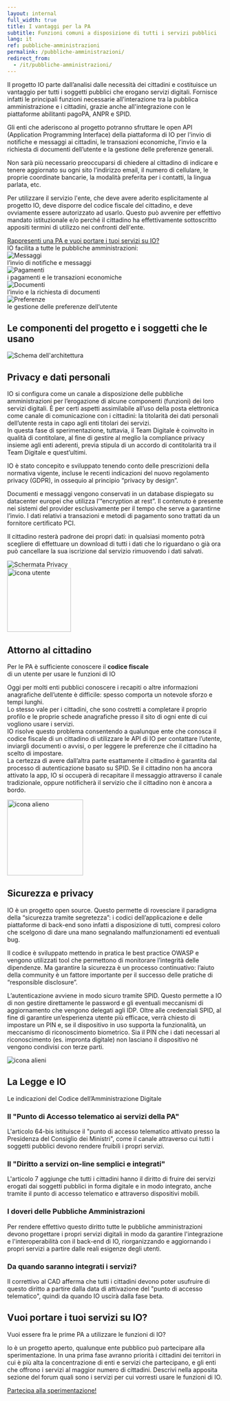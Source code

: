 ```yaml
---
layout: internal
full_width: true
title: I vantaggi per la PA
subtitle: Funzioni comuni a disposizione di tutti i servizi pubblici
lang: it
ref: pubbliche-amministrazioni
permalink: /pubbliche-amministrazioni/
redirect_from:
  - /it/pubbliche-amministrazioni/
---
```


<section class="container mw-60">
	<div class="row">
	<div class="col-md-8 internal-page__bodytable">
		<p>
		Il progetto IO parte dall’analisi dalle necessità dei cittadini e costituisce un vantaggio per tutti i soggetti pubblici che erogano servizi digitali.
Fornisce infatti le principali funzioni necessarie all'interazione tra la pubblica amministrazione e i cittadini, grazie anche all'integrazione con le piattaforme abilitanti pagoPA, ANPR e SPID.
		</p>
		<p>Gli enti che aderiscono al progetto potranno sfruttare le open API (Application Programming Interface) della piattaforma di IO per l'invio di notifiche e messaggi ai cittadini, le transazioni economiche, l’invio e la richiesta di documenti dell’utente e la gestione delle preferenze generali.
		</p><p>
		Non sarà più necessario preoccuparsi di chiedere al cittadino di indicare e tenere aggiornato su ogni sito l’indirizzo email, il numero di cellulare, le proprie coordinate bancarie, la modalità preferita per i contatti, la lingua parlata, etc.
		</p><p>
		Per utilizzare il servizio l'ente, che deve avere aderito esplicitamente al progetto IO, deve disporre del codice fiscale del cittadino, e deve ovviamente essere autorizzato ad usarlo. Questo può avvenire per effettivo mandato istituzionale e/o perché il cittadino ha effettivamente sottoscritto appositi termini di utilizzo nei confronti dell'ente.
		</p>
		<a href="#onboard" class="font-weight-bold " >Rappresenti una PA e vuoi portare i tuoi servizi su IO?</a>
	</div>
	<div class="col-md-4" >
	<aside>
	IO facilita a tutte le pubbliche amministrazioni:
		<div class="row facilita-pa">
			<div class="col-3 text-right"><img class="img-fluid" src="{{ '/assets/img/icon-messages.svg' | relative_url }}" alt="Messaggi"></div>
			<div class="col-9">l’invio di notifiche e messaggi</div>
		</div>
		<div class="row facilita-pa">
			<div class="col-3 text-right"><img class="img-fluid" src="{{ '/assets/img/icon-wallet.svg' | relative_url }}" alt="Pagamenti"></div>
			<div class="col-9">i pagamenti e le transazioni economiche</div>
		</div>
		<div class="row facilita-pa">
			<div class="col-3 text-right"><img class="img-fluid" src="{{ '/assets/img/icon-document.svg' | relative_url }}" alt="Documenti"></div>
			<div class="col-9">l’invio e la richiesta di documenti</div>
		</div>
		<div class="row facilita-pa">
			<div class="col-3 text-right"><img class="img-fluid" src="{{ '/assets/img/icon-settings.svg' | relative_url }}" alt="Preferenze"></div>
			<div class="col-9">le gestione delle preferenze dell’utente</div>
		</div>
	</aside>
	</div>
	</div>
</section>
<section class=" pa-schema__wrapper" >
<h2 class="text-center">Le componenti del progetto e i soggetti che le usano</h2>
<div class="pa-schema__inner">
	<img class="pa-schema" src="{{ '/assets/img/pa-schema-architetturale.png' | relative_url }}" alt="Schema dell'architettura">
</div>
</section>


<section class="privacy__wrapper" id="privacy-e-dati-personali">
	<div class="container mw-60">
	<h2>Privacy e dati personali</h2>
	<p class="privacy__subtitle"></p>
	<div class="row">
	<div class="col-md-8">
	<p class="privacy__paragraph">IO si configura come un canale a disposizione delle pubbliche amministrazioni per l’erogazione di alcune componenti (funzioni) dei loro servizi digitali. È per certi aspetti assimilabile all’uso della posta elettronica come canale di comunicazione con i cittadini: la titolarità dei dati personali dell’utente resta in capo agli enti titolari dei servizi.<br/>In questa fase di sperimentazione, tuttavia, il Team Digitale è coinvolto in qualità di contitolare, al fine di gestire al meglio la compliance privacy insieme agli enti aderenti, previa stipula di un accordo di contitolarità tra il Team Digitale e quest’ultimi.</p>
    <p class="privacy__paragraph">IO è stato concepito e sviluppato tenendo conto delle prescrizioni della normativa vigente, incluse le recenti indicazioni del nuovo regolamento privacy (GDPR), in ossequio al principio “privacy by design”.</p>
    <p class="privacy__paragraph">Documenti e messaggi vengono conservati in un database dispiegato su datacenter europei che utilizza l’“encryption at rest”. Il contenuto è presente nei sistemi del provider esclusivamente per il tempo che serve a garantirne l’invio. I dati relativi a transazioni e metodi di pagamento sono trattati da un fornitore certificato PCI.</p>
    <p class="privacy__paragraph">Il cittadino resterà padrone dei propri dati: in qualsiasi momento potrà scegliere di effettuare un download di tutti i dati che lo riguardano o già ora può cancellare la sua iscrizione dal servizio rimuovendo i dati salvati.</p>
	</div>
	<div class="col-md-4 text-center">
	<div class="col__device__privacy">
	<img src="{{ '/assets/img/mockups/it/mockup-privacy.png' | relative_url }}" class="w-100" alt="Schermata Privacy">
	</div>
	</div>
	</div>
	</div>
</section>

<section class="attorno-utente__wrapper" id="attorno-al-cittadino">
	<div class="container mw-60">
	<div class="text-center">
	<img src="{{ '/assets/img/icon-user-green.svg' | relative_url }}" height="148" alt="icona utente">
	</div>
	<h2 class="text-center">Attorno al cittadino</h2>
	<p class="text-center attorno-utente__subtitle">
	Per le PA è sufficiente conoscere il <b>codice fiscale</b> <br>di un utente per usare le funzioni di IO
	</p>
	<p class="text-justify mw-40 attorno-utente__paragraph">
	Oggi per molti enti pubblici conoscere i recapiti o altre informazioni anagrafiche dell’utente è difficile: spesso comporta un notevole sforzo e tempi lunghi.<br>
Lo stesso vale per i cittadini, che sono costretti a completare il proprio profilo e le proprie schede anagrafiche presso il sito di ogni ente di cui vogliono usare i servizi.<br>
IO risolve questo problema consentendo a qualunque ente che conosca il codice fiscale di un cittadino di utilizzare le API di IO per contattare l’utente, inviargli documenti o avvisi, o per leggere le preferenze che il cittadino ha scelto di impostare.<br>
La certezza di avere dall’altra parte esattamente il cittadino è garantita dal processo di autenticazione basato su SPID. Se il cittadino non ha ancora attivato la app, IO si occuperà di recapitare il messaggio attraverso il canale tradizionale, oppure notificherà il servizio che il cittadino non è ancora a bordo.
	</p>
	</div>
</section>

<section class="sicurezza__wrapper" id="sicurezza-e-privacy">
	<img src="{{ '/assets/img/alien.gif' | relative_url }}" width="176" alt="icona alieno" class="sicurezza__alien">
	<div class="container mw-60">
	<h2 class="text-center">Sicurezza e privacy</h2>
	<p class="text-justify mw-40 sicurezza__paragraph">
	IO è un progetto open source. Questo permette di rovesciare il paradigma della “sicurezza tramite segretezza”: i codici dell’applicazione e delle piattaforme di back-end sono infatti a disposizione di tutti, compresi coloro che scelgono di dare una mano segnalando malfunzionamenti ed eventuali bug.</p><p class="text-justified mw-40 sicurezza__paragraph">
Il codice è sviluppato mettendo in pratica le best practice OWASP e vengono utilizzati tool che permettono di monitorare l’integrità delle dipendenze. Ma garantire la sicurezza è un processo continuativo: l’aiuto della community è un fattore importante per il successo delle pratiche di “responsible disclosure”.
</p><p class="text-justify mw-40 sicurezza__paragraph">
L’autenticazione avviene in modo sicuro tramite SPID. Questo permette a IO di non gestire direttamente le password e gli eventuali meccanismi di aggiornamento che vengono delegati agli IDP. Oltre alle credenziali SPID, al fine di garantire un’esperienza utente più efficace, verrà chiesto di impostare un PIN e, se il dispositivo in uso supporta la funzionalità, un meccanismo di riconoscimento biometrico. Sia il PIN che i dati necessari al riconoscimento (es. impronta digitale) non lasciano il dispositivo né vengono condivisi con terze parti.
	</p>
	</div>
	<div class="text-center container sicurezza__aliens">
		<img src="{{ '/assets/img/aliens.png' | relative_url }}" alt="icona alieni" class="img-fluid">
	</div>
</section>

<section class="legge__wrapper" id="la-legge-e-io">
	<div class="container mw-60">
	<h2 class="text-center">La Legge e IO</h2>
	<p class="text-center attorno-utente__subtitle">Le indicazioni del Codice dell’Amministrazione Digitale</p>
	<div class="row">
		<article class="col-sm-6 col-md-3">
		<h1 >Il "Punto di Accesso telematico ai servizi della PA"</h1>
		<p class="legge__paragraph">
	L'articolo 64-bis istituisce il "punto di accesso telematico attivato presso la Presidenza del Consiglio dei Ministri", come il canale attraverso cui tutti i soggetti pubblici devono rendere fruibili i propri servizi.</p>
		</article>
		<article class="col-sm-6 col-md-3">
		<h1 >Il "Diritto a servizi on-line semplici e integrati"</h1>
		<p class="legge__paragraph">
	L'articolo 7 aggiunge che tutti i cittadini hanno il diritto di fruire dei servizi erogati dai soggetti pubblici in forma digitale e in modo integrato, anche tramite il punto di accesso telematico e attraverso dispositivi mobili.</p>
		</article>
		<article class="col-sm-6 col-md-3">
		<h1 >I doveri delle Pubbliche Amministrazioni</h1>
		<p class="legge__paragraph">
	Per rendere effettivo questo diritto tutte le pubbliche amministrazioni devono progettare i propri servizi digitali in modo da garantire l'integrazione e l'interoperabilità con il back-end di IO, riorganizzando e aggiornando i propri servizi a partire dalle reali esigenze degli utenti.</p>
		</article>
		<article class="col-sm-6 col-md-3">
		<h1 >Da quando saranno integrati i servizi?</h1>
		<p class=" legge__paragraph">
	Il correttivo al CAD afferma che tutti i cittadini devono poter usufruire di questo diritto a partire dalla data di attivazione del "punto di accesso telematico", quindi da quando IO uscirà dalla fase beta. </p>
		</article>
	</div>
	</div>
</section>

<section class="onboard__wrapper" id="onboard">
	<div class="container mw-60">
	<h2 class="text-center">Vuoi portare i tuoi servizi su IO?</h2>
	<p class="text-center onboard__subtitle">Vuoi essere fra le prime PA a utilizzare le funzioni di IO?</p>
	<p class="text-center onboard__paragraph mw-50 mb-4">
	Io è un progetto aperto, qualunque ente pubblico può partecipare alla sperimentazione. In una prima fase avranno priorità i cittadini dei territori in cui è più alta la concentrazione di enti e servizi che partecipano, e gli enti che offrono i servizi al maggior numero di cittadini. Descrivi nella apposita sezione del forum quali sono i servizi per cui vorresti usare le funzioni di IO.
	</p>
	<div class="text-center">
	    <a href="https://forum.italia.it/c/progetto-io/proponi-un-servizio" class="btn btn-primary mt-4 mb-4" target="_blank" rel="noopener">Partecipa alla sperimentazione!</a>
	</div>
	</div>
</section>

